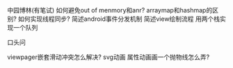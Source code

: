 中园博林(有笔试)
如何避免out of menmory和anr?
arraymap和hashmap的区别?
如何实现线程同步?
简述android事件分发机制
简述view绘制流程
用两个栈实现一个队列


口头问

viewpager嵌套滑动冲突怎么解决?
svg动画
属性动画画一个抛物线怎么弄?
